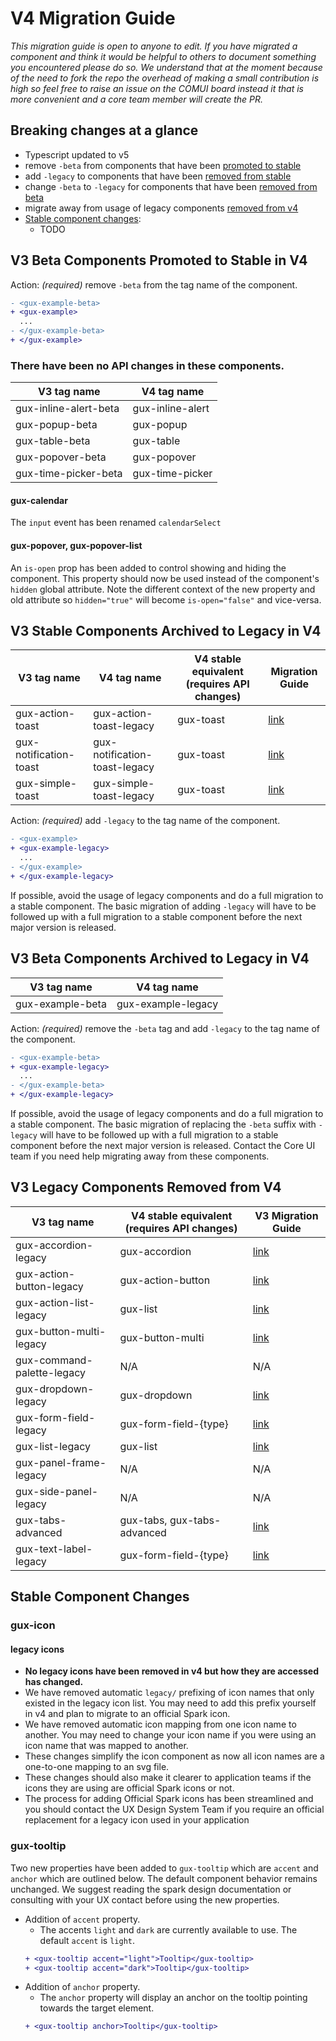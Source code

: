 # V4 Migration Guide

_This migration guide is open to anyone to edit. If you have migrated a component and think it would be helpful to others to document something you encountered please do so. We understand that at the moment because of the need to fork the repo the overhead of making a small contribution is high so feel free to raise an issue on the COMUI board instead it that is more convenient and a core team member will create the PR._

## Breaking changes at a glance

- Typescript updated to v5
- remove `-beta` from components that have been [promoted to stable](#v3-beta-components-promoted-to-stable-in-v4)
- add `-legacy` to components that have been [removed from stable](#v3-stable-components-archived-to-legacy-in-v4)
- change `-beta` to `-legacy` for components that have been [removed from beta](#v3-beta-components-archived-to-legacy-in-v4)
- migrate away from usage of legacy components [removed from v4](#v3-legacy-components-removed-from-v4)
- [Stable component changes](#stable-component-changes):
  - TODO

## V3 Beta Components Promoted to Stable in V4

Action: _(required)_ remove `-beta` from the tag name of the component.

```diff
- <gux-example-beta>
+ <gux-example>
  ...
- </gux-example-beta>
+ </gux-example>
```

### There have been no API changes in these components.

| V3 tag name           | V4 tag name      |
| --------------------- | ---------------- |
| gux-inline-alert-beta | gux-inline-alert |
| gux-popup-beta        | gux-popup        |
| gux-table-beta        | gux-table        |
| gux-popover-beta      | gux-popover      |
| gux-time-picker-beta  | gux-time-picker  |

#### gux-calendar

The `input` event has been renamed `calendarSelect`

#### gux-popover, gux-popover-list

An `is-open` prop has been added to control showing and hiding the component. This property should now be used instead of the component's `hidden` global attribute. Note the different context of the new property and old attribute so `hidden="true"` will become `is-open="false"` and vice-versa.

## V3 Stable Components Archived to Legacy in V4

| V3 tag name            | V4 tag name                   | V4 stable equivalent (requires API changes) | Migration Guide                            |
| ---------------------- | ----------------------------- | ------------------------------------------- | ------------------------------------------ |
| gux-action-toast       | gux-action-toast-legacy       | gux-toast                                   | [link](./gux-action-toast-legacy.md)       |
| gux-notification-toast | gux-notification-toast-legacy | gux-toast                                   | [link](./gux-notification-toast-legacy.md) |
| gux-simple-toast       | gux-simple-toast-legacy       | gux-toast                                   | [link](./gux-simple-toast-legacy.md)       |

Action: _(required)_ add `-legacy` to the tag name of the component.

```diff
- <gux-example>
+ <gux-example-legacy>
  ...
- </gux-example>
+ </gux-example-legacy>
```

If possible, avoid the usage of legacy components and do a full migration to a stable component. The basic migration of adding `-legacy` will have to be followed up with a full migration to a stable component before the next major version is released.

## V3 Beta Components Archived to Legacy in V4

| V3 tag name      | V4 tag name        |
| ---------------- | ------------------ |
| gux-example-beta | gux-example-legacy |

Action: _(required)_ remove the `-beta` tag and add `-legacy` to the tag name of the component.

```diff
- <gux-example-beta>
+ <gux-example-legacy>
  ...
- </gux-example-beta>
+ </gux-example-legacy>
```

If possible, avoid the usage of legacy components and do a full migration to a stable component. The basic migration of replacing the `-beta` suffix with `-legacy` will have to be followed up with a full migration to a stable component before the next major version is released. Contact the Core UI team if you need help migrating away from these components.

## V3 Legacy Components Removed from V4

| V3 tag name                | V4 stable equivalent (requires API changes) | V3 Migration Guide                        |
| -------------------------- | ------------------------------------------- | ----------------------------------------- |
| gux-accordion-legacy       | gux-accordion                               | [link](../v3/gux-accordion-legacy.md)     |
| gux-action-button-legacy   | gux-action-button                           | [link](../v3/gux-action-button-legacy.md) |
| gux-action-list-legacy     | gux-list                                    | [link](../v3/gux-list-legacy.md)          |
| gux-button-multi-legacy    | gux-button-multi                            | [link](../v3/gux-button-multi-legacy.md)  |
| gux-command-palette-legacy | N/A                                         | N/A                                       |
| gux-dropdown-legacy        | gux-dropdown                                | [link](../v3/gux-dropdown-legacy.md)      |
| gux-form-field-legacy      | gux-form-field-{type}                       | [link](../v3/gux-form-field-legacy.md)    |
| gux-list-legacy            | gux-list                                    | [link](../v3/gux-list-legacy.md)          |
| gux-panel-frame-legacy     | N/A                                         | N/A                                       |
| gux-side-panel-legacy      | N/A                                         | N/A                                       |
| gux-tabs-advanced          | gux-tabs, gux-tabs-advanced                 | [link](../v3/gux-tabs-legacy.md)          |
| gux-text-label-legacy      | gux-form-field-{type}                       | [link](../v3/gux-form-field-legacy.md)    |

## Stable Component Changes

### gux-icon

#### legacy icons

- **No legacy icons have been removed in v4 but how they are accessed has changed.**
- We have removed automatic `legacy/` prefixing of icon names that only existed in the legacy icon list. You may need to add this prefix yourself in v4 and plan to migrate to an official Spark icon.
- We have removed automatic icon mapping from one icon name to another. You may need to change your icon name if you were using an icon name that was mapped to another.
- These changes simplify the icon component as now all icon names are a one-to-one mapping to an svg file.
- These changes should also make it clearer to application teams if the icons they are using are official Spark icons or not.
- The process for adding Official Spark icons has been streamlined and you should contact the UX Design System Team if you require an official replacement for a legacy icon used in your application

### gux-tooltip

Two new properties have been added to `gux-tooltip` which are `accent` and `anchor` which are outlined below. The default component behavior remains unchanged. We suggest reading the spark design documentation or consulting with your UX contact before using the new properties.

- Addition of `accent` property.
  - The accents `light` and `dark` are currently available to use. The default `accent` is `light`.
  ```diff
  + <gux-tooltip accent="light">Tooltip</gux-tooltip>
  + <gux-tooltip accent="dark">Tooltip</gux-tooltip>
  ```
- Addition of `anchor` property.
  - The `anchor` property will display an anchor on the tooltip pointing towards the target element.
  ```diff
  + <gux-tooltip anchor>Tooltip</gux-tooltip>
  ```
